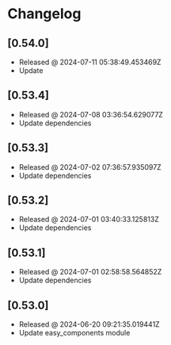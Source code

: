 # Changelog

## [0.54.0]

- Released @ 2024-07-11 05:38:49.453469Z
- Update

## [0.53.4]

- Released @ 2024-07-08 03:36:54.629077Z
- Update dependencies

## [0.53.3]

- Released @ 2024-07-02 07:36:57.935097Z
- Update dependencies

## [0.53.2]

- Released @ 2024-07-01 03:40:33.125813Z
- Update dependencies

## [0.53.1]

- Released @ 2024-07-01 02:58:58.564852Z
- Update dependencies

## [0.53.0]

- Released @ 2024-06-20 09:21:35.019441Z
- Update easy_components module
